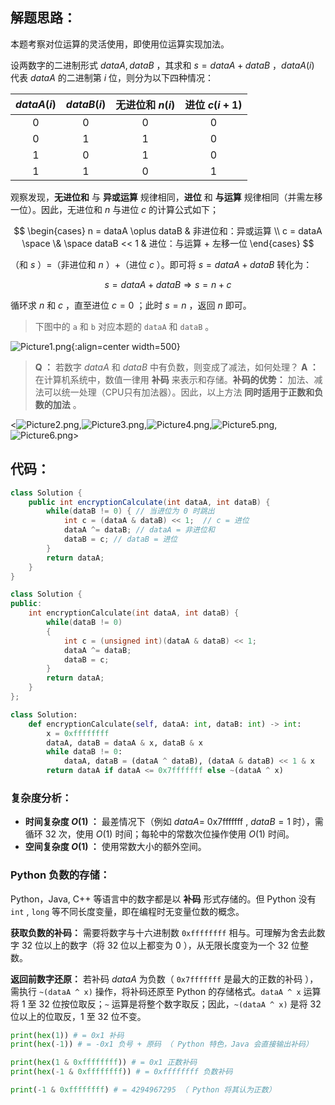 ## 解题思路：

本题考察对位运算的灵活使用，即使用位运算实现加法。

设两数字的二进制形式 $dataA, dataB$ ，其求和 $s = dataA + dataB$ ，$dataA(i)$ 代表 $dataA$ 的二进制第 $i$ 位，则分为以下四种情况：

| $dataA(i)$ | $dataB(i)$ | 无进位和 $n(i)$ | 进位 $c(i+1)$ |
| :--------: | :--------: | :-------------: | :-----------: |
|    $0$     |    $0$     |       $0$       |      $0$      |
|    $0$     |    $1$     |       $1$       |      $0$      |
|    $1$     |    $0$     |       $1$       |      $0$      |
|    $1$     |    $1$     |       $0$       |      $1$      |

观察发现，**无进位和** 与 **异或运算** 规律相同，**进位** 和 **与运算** 规律相同（并需左移一位）。因此，无进位和 $n$ 与进位 $c$ 的计算公式如下；

$$
\begin{cases}
n = dataA \oplus dataB & 非进位和：异或运算 \\
c = dataA \space \& \space dataB << 1 & 进位：与运算 + 左移一位
\end{cases}
$$

（和 $s$ ）$=$（非进位和 $n$ ）$+$（进位 $c$ ）。即可将 $s = dataA + dataB$ 转化为：

$$
s = dataA + dataB \Rightarrow s = n + c
$$

循环求 $n$ 和 $c$ ，直至进位 $c = 0$ ；此时 $s = n$ ，返回 $n$ 即可。

> 下图中的 `a` 和 `b` 对应本题的 `dataA` 和 `dataB` 。

![Picture1.png](https://pic.leetcode-cn.com/9716b1a1ead21824b8216c7d54910bee4d838c011581f4e3d82a14f71cb392a1-Picture1.png){:align=center width=500}

> **Q ：** 若数字 $dataA$ 和 $dataB$ 中有负数，则变成了减法，如何处理？
> **A ：** 在计算机系统中，数值一律用 **补码** 来表示和存储。**补码的优势：** 加法、减法可以统一处理（CPU只有加法器）。因此，以上方法 **同时适用于正数和负数的加法** 。

<![Picture2.png](https://pic.leetcode-cn.com/d0039bd73623aafd56741a1aed9d52ca00451f434d5c8b33b04da9173e460f8b-Picture2.png),![Picture3.png](https://pic.leetcode-cn.com/42ea80334f0aff1d2d6e772390759850f7ccd501805158fb72f5a83cb6eebc24-Picture3.png),![Picture4.png](https://pic.leetcode-cn.com/dbf420b8ae88071e0a176162bb2b2f44ce5368644408ca25eda8e72c1f102ac3-Picture4.png),![Picture5.png](https://pic.leetcode-cn.com/87f697a25ee42e382c5d5dcd38dd7890a0e7216ac5d254facec14892d0e48dc1-Picture5.png),![Picture6.png](https://pic.leetcode-cn.com/3067c3007ad93318be3b08834a674288d4aed011b95d302a83206e88a5302252-Picture6.png)>

## 代码：

```Java []
class Solution {
    public int encryptionCalculate(int dataA, int dataB) {
        while(dataB != 0) { // 当进位为 0 时跳出
            int c = (dataA & dataB) << 1;  // c = 进位
            dataA ^= dataB; // dataA = 非进位和
            dataB = c; // dataB = 进位
        }
        return dataA;
    }
}
```

```C++ []
class Solution {
public:
    int encryptionCalculate(int dataA, int dataB) {
        while(dataB != 0)
        {
            int c = (unsigned int)(dataA & dataB) << 1;
            dataA ^= dataB;
            dataB = c;
        }
        return dataA;
    }
};
```

```Python []
class Solution:
    def encryptionCalculate(self, dataA: int, dataB: int) -> int:
        x = 0xffffffff
        dataA, dataB = dataA & x, dataB & x
        while dataB != 0:
            dataA, dataB = (dataA ^ dataB), (dataA & dataB) << 1 & x
        return dataA if dataA <= 0x7fffffff else ~(dataA ^ x)
```

### 复杂度分析：

- **时间复杂度 $O(1)$ ：** 最差情况下（例如 $dataA =$ $\text{0x7fffffff}$ , $dataB = 1$ 时），需循环 32 次，使用 $O(1)$ 时间；每轮中的常数次位操作使用 $O(1)$ 时间。
- **空间复杂度 $O(1)$ ：** 使用常数大小的额外空间。

### Python 负数的存储：

Python，Java, C++ 等语言中的数字都是以 **补码** 形式存储的。但 Python 没有 `int` , `long` 等不同长度变量，即在编程时无变量位数的概念。

**获取负数的补码：** 需要将数字与十六进制数 `0xffffffff` 相与。可理解为舍去此数字 32 位以上的数字（将 32 位以上都变为 $0$ ），从无限长度变为一个 32 位整数。

**返回前数字还原：** 若补码 $dataA$ 为负数（ `0x7fffffff` 是最大的正数的补码 ），需执行 `~(dataA ^ x)` 操作，将补码还原至 Python 的存储格式。`dataA ^ x` 运算将 1 至 32 位按位取反；`~` 运算是将整个数字取反；因此，`~(dataA ^ x)` 是将 32 位以上的位取反，1 至 32 位不变。

```Python
print(hex(1)) # = 0x1 补码
print(hex(-1)) # = -0x1 负号 + 原码 （ Python 特色，Java 会直接输出补码）

print(hex(1 & 0xffffffff)) # = 0x1 正数补码
print(hex(-1 & 0xffffffff)) # = 0xffffffff 负数补码

print(-1 & 0xffffffff) # = 4294967295 （ Python 将其认为正数）
```
